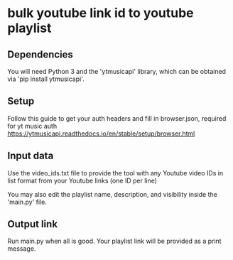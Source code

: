 # bulk youtube link id to youtube playlist

## Dependencies
You will need Python 3 and the 'ytmusicapi' library, which can be obtained via 'pip install ytmusicapi'.

## Setup
Follow this guide to get your auth headers and fill in browser.json, required for yt music auth
https://ytmusicapi.readthedocs.io/en/stable/setup/browser.html

## Input data

Use the video_ids.txt file to provide the tool with any Youtube video IDs in list format from your Youtube links (one ID per line) 

You may also edit the playlist name, description, and visibility inside the 'main.py' file. 

## Output link

Run main.py when all is good. Your playlist link will be provided as a print message.